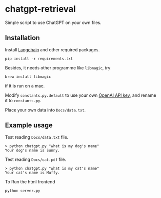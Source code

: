 # chatgpt-retrieval

Simple script to use ChatGPT on your own files.

## Installation

Install [Langchain](https://github.com/hwchase17/langchain) and other required packages.
```
pip install -r requirements.txt
```
Besides, it needs other programme like `libmagic`, try
```commandline
brew install libmagic
```
if it is run on a mac.

Modify `constants.py.default` to use your own [OpenAI API key](https://platform.openai.com/account/api-keys), and rename it to `constants.py`.

Place your own data into `Docs/data.txt`.

## Example usage
Test reading `Docs/data.txt` file.
```
> python chatgpt.py "what is my dog's name"
Your dog's name is Sunny.
```

Test reading `Docs/cat.pdf` file.
```
> python chatgpt.py "what is my cat's name"
Your cat's name is Muffy.
```

To Run the html frontend
```
python server.py
```